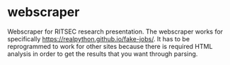 # webscraper
Webscraper for RITSEC research presentation. The webscraper works for specifically https://realpython.github.io/fake-jobs/.
It has to be reprogrammed to work for other sites because there is required HTML analysis in order to get the results that you want through parsing.